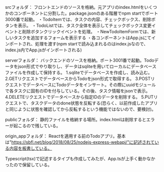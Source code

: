 srcフォルダ：
フロントエンドのソースを格納。元アプリのindex.htmlをいくつかのコンポーネントに分割した。package.jsonのある階層でnpm startでポート3000番で起動。
    ・TodoItemでは、タスクの内容、チェックボックス、削除ボタンを表示。
    ・TodoListでは、タスク全体を表示してチェックボックス変更イベントと削除ボタンクリックイベントを処理。
    ・NewTodoItemFormでは、新しいタスクを追加するフォームを表示する
    ・各コンポーネントはApp.jsにてインポートされ、処理を渡す(npm startで読み込まれるのはindex.jsなので、index.js内でApp.jsがインポートされる)


serverフォルダ：
バックエンドのソースを格納。ポート3001番で起動。Todoデータをjson形式でやり取りし、データはsqliteを用いてローカルにデータベースファイルを作成して保持する。
    1.sqliteでデータベースを作成し、読み込む。
    2.GETリクエストでデータベースからTodoをjson形式で取得する。
    3.POSTリクエストでデータベースにTodoデータをインサート。その際にuuidモジュールで各タスクに固有のIDを付与している。その後、タスク情報をjsonで表示。
    4.DELETEリクエストでデータベースから指定IDのデータを削除する。
    5.PUTリクエストで、タスクデータのdone状態を反転する(恐らく、以前作成したアプリと同じように状態を確認してから反転するという機能ではないので、要検討)。


publicフォルダ：
静的ファイルを格納する場所。index.htmlは削除するとエラーが起こるので残している。


origin_appフォルダ：
Reactを適用する前のTodoアプリ。基本は"https://sbfl.net/blog/2018/08/25/nodejs-express-webapi/"に記述されている内容を板書している。



Typescript(tsx)で記述するタイプも作成してみたが、App.tsが上手く動かなかったので保留している。




